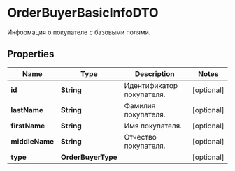

# OrderBuyerBasicInfoDTO

Информация о покупателе с базовыми полями.

## Properties

| Name | Type | Description | Notes |
|------------ | ------------- | ------------- | -------------|
|**id** | **String** | Идентификатор покупателя. |  [optional] |
|**lastName** | **String** | Фамилия покупателя. |  [optional] |
|**firstName** | **String** | Имя покупателя. |  [optional] |
|**middleName** | **String** | Отчество покупателя. |  [optional] |
|**type** | **OrderBuyerType** |  |  [optional] |



